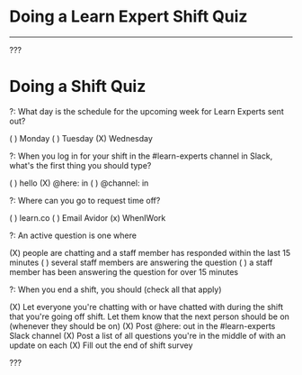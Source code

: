 # Doing a Learn Expert Shift Quiz
---

???

# Doing a Shift Quiz 

?: What day is the schedule for the upcoming week for Learn Experts sent out? 

( ) Monday 
( ) Tuesday 
(X) Wednesday 

?: When you log in for your shift in the #learn-experts channel in Slack, what's the first thing you should type?

( ) hello
(X) @here: in
( ) @channel: in

?: Where can you go to request time off? 

( ) learn.co 
( ) Email Avidor
(x) WhenIWork

?: An active question is one where

(X) people are chatting and a staff member has responded within the last 15 minutes
( ) several staff members are answering the question
( ) a staff member has been answering the question for over 15 minutes

?: When you end a shift, you should (check all that apply)

(X) Let everyone you're chatting with or have chatted with during the shift that you're going off shift. Let them know that the next person should be on (whenever they should be on)
(X) Post @here: out in the #learn-experts Slack channel 
(X) Post a list of all questions you're in the middle of with an update on each
(X) Fill out the end of shift survey

???